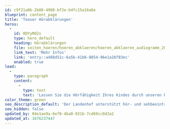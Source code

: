```yaml
---
id: c9f21a0b-2b88-4980-bf2e-b4fc15a16a6e
blueprint: content_page
title: 'Teaser Hörabklärungen'
heros:
  -
    id: 0DYyMd2s
    type: hero_default
    heading: Hörabklärungen
    file: seiten_hoeren/hoeren_abklaeren/hoeren_abklaeren_audiogramm_2022-01.jpg
    link_text: 'Mehr Infos'
    link: 'entry::a488d51c-6a5b-41b6-8854-96e1a26f83ec'
    enabled: true
lead:
  -
    type: paragraph
    content:
      -
        type: text
        text: 'Lassen Sie die Hörfähigkeit Ihres Kindes durch unseren Pädakustiker messen und ein Audiogramm erstellen.'
color_theme: green
seo_description_default: 'Der Landenhof unterstützt hör- und sehbeeinträchtigte Kinder & Jugendliche in ihrem selbstbestimmten Leben durch Förderung ihrer Fähigkeiten & Entwicklung'
seo_hidden: false
updated_by: 04e1ae9a-6ef8-4ba0-931b-7cd69cc0d3a2
updated_at: 1676237447
---
```

